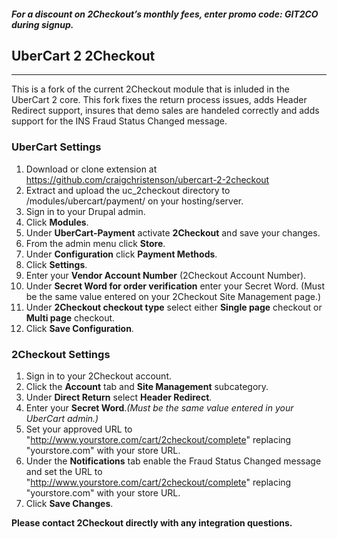 #### _For a discount on 2Checkout’s monthly fees, enter promo code:  GIT2CO  during signup._

## UberCart 2 2Checkout
----------------------------------------

This is a fork of the current 2Checkout module that is inluded in the UberCart 2 core. This fork fixes the return process issues, adds Header Redirect support, insures that demo sales are handeled correctly and adds support for the INS Fraud Status Changed message. 

### UberCart Settings

1. Download or clone extension at https://github.com/craigchristenson/ubercart-2-2checkout
2. Extract and upload the uc_2checkout directory to /modules/ubercart/payment/ on your hosting/server. 
3. Sign in to your Drupal admin.
4. Click **Modules**.
5. Under **UberCart-Payment** activate **2Checkout** and save your changes.
6. From the admin menu click **Store**.
7. Under **Configuration** click **Payment Methods**.
8. Click **Settings**.
9. Enter your **Vendor Account Number** (2Checkout Account Number).
10. Under **Secret Word for order verification** enter your Secret Word. (Must be the same value entered on your 2Checkout Site Management page.)
11. Under **2Checkout checkout type** select either **Single page** checkout or **Multi page** checkout.
12. Click **Save Configuration**.

### 2Checkout Settings

1. Sign in to your 2Checkout account. 
2. Click the **Account** tab and **Site Management** subcategory. 
3. Under **Direct Return** select **Header Redirect**. 
4. Enter your **Secret Word**._(Must be the same value entered in your UberCart admin.)_
5. Set your approved URL to "http://www.yourstore.com/cart/2checkout/complete" replacing "yourstore.com" with your store URL.
5. Under the **Notifications** tab enable the Fraud Status Changed message and set the URL to "http://www.yourstore.com/cart/2checkout/complete" replacing "yourstore.com" with your store URL.
5. Click **Save Changes**.

**Please contact 2Checkout directly with any integration questions.**